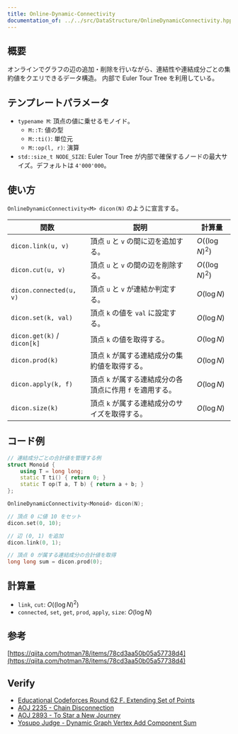 ```yaml
---
title: Online-Dynamic-Connectivity
documentation_of: ../../src/DataStructure/OnlineDynamicConnectivity.hpp
---
```


## 概要
オンラインでグラフの辺の追加・削除を行いながら、連結性や連結成分ごとの集約値をクエリできるデータ構造。
内部で Euler Tour Tree を利用している。

## テンプレートパラメータ
- `typename M`: 頂点の値に乗せるモノイド。
  - `M::T`: 値の型
  - `M::ti()`: 単位元
  - `M::op(l, r)`: 演算
- `std::size_t NODE_SIZE`: Euler Tour Tree が内部で確保するノードの最大サイズ。デフォルトは `4'000'000`。

## 使い方
`OnlineDynamicConnectivity<M> dicon(N)` のように宣言する。

| 関数 | 説明 | 計算量 |
|---|---|---|
| `dicon.link(u, v)` | 頂点 `u` と `v` の間に辺を追加する。 | $O((\log N)^2)$ |
| `dicon.cut(u, v)` | 頂点 `u` と `v` の間の辺を削除する。 | $O((\log N)^2)$ |
| `dicon.connected(u, v)` | 頂点 `u` と `v` が連結か判定する。 | $O(\log N)$ |
| `dicon.set(k, val)` | 頂点 `k` の値を `val` に設定する。 | $O(\log N)$ |
| `dicon.get(k)` / `dicon[k]` | 頂点 `k` の値を取得する。 | $O(\log N)$ |
| `dicon.prod(k)` | 頂点 `k` が属する連結成分の集約値を取得する。 | $O(\log N)$ |
| `dicon.apply(k, f)` | 頂点 `k` が属する連結成分の各頂点に作用 `f` を適用する。 | $O(\log N)$ |
| `dicon.size(k)` | 頂点 `k` が属する連結成分のサイズを取得する。 | $O(\log N)$ |

## コード例
```cpp
// 連結成分ごとの合計値を管理する例
struct Monoid {
    using T = long long;
    static T ti() { return 0; }
    static T op(T a, T b) { return a + b; }
};

OnlineDynamicConnectivity<Monoid> dicon(N);

// 頂点 0 に値 10 をセット
dicon.set(0, 10);

// 辺 (0, 1) を追加
dicon.link(0, 1);

// 頂点 0 が属する連結成分の合計値を取得
long long sum = dicon.prod(0);
```

## 計算量
- `link`, `cut`: $O((\log N)^2)$
- `connected`, `set`, `get`, `prod`, `apply`, `size`: $O(\log N)$

## 参考
[https://qiita.com/hotman78/items/78cd3aa50b05a57738d4](https://qiita.com/hotman78/items/78cd3aa50b05a57738d4)

## Verify
- [Educational Codeforces Round 62 F. Extending Set of Points](https://codeforces.com/contest/1140/problem/F)
- [AOJ 2235 - Chain Disconnection](https://onlinejudge.u-aizu.ac.jp/problems/2235)
- [AOJ 2893 - To Star a New Journey](https://onlinejudge.u-aizu.ac.jp/problems/2893)
- [Yosupo Judge - Dynamic Graph Vertex Add Component Sum](https://judge.yosupo.jp/problem/dynamic_graph_vertex_add_component_sum)